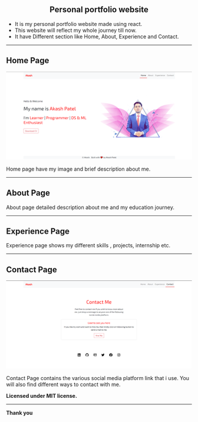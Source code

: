## <center > Personal portfolio website </center>


* It is my personal portfolio website made using react.
* This website will reflect my whole journey till now.
* It have Different section like Home, About, Experience and Contact.

_________________

## Home Page

<img src="src/images/front.png">

Home page have my image and brief description about me.

_________________

## About Page

About page detailed description about me and my education journey.

_________________

## Experience  Page

Experience page shows my different skills , projects, internship etc.

_________________

## Contact Page

<img src="src/images/back.png">

Contact Page contains the various social media platform link that i use.
You will also find different ways to contact with me.


**Licensed under MIT license.**

_________________

**Thank you**



